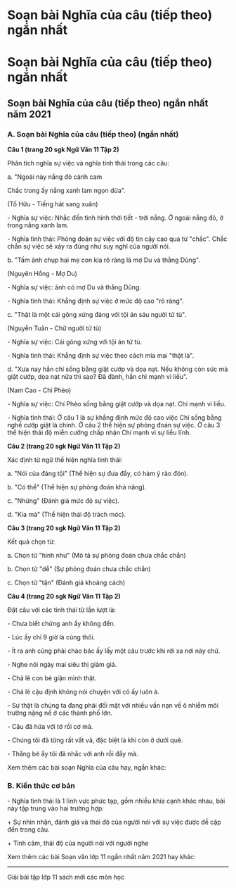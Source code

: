 # Soạn bài Nghĩa của câu (tiếp theo) ngắn nhất

# Soạn bài Nghĩa của câu (tiếp theo) ngắn nhất

## Soạn bài Nghĩa của câu (tiếp theo) ngắn nhất năm 2021

### **A. Soạn bài Nghĩa của câu (tiếp theo) (ngắn nhất)**

**Câu 1 (trang 20 sgk Ngữ Văn 11 Tập 2)**

Phân tích nghĩa sự việc và nghĩa tình thái trong các câu: 

a. "Ngoài này nắng đỏ cành cam 

Chắc trong ấy nắng xanh lam ngọn dừa". 

(Tố Hữu - Tiếng hát sang xuân) 

\- Nghĩa sự việc: Nhắc đến tình hình thời tiết - trời nắng. Ở ngoài nắng đỏ, ở trong nắng xanh lam. 

\- Nghĩa tình thái: Phỏng đoán sự việc với độ tin cậy cao qua từ "chắc". Chắc chắn sự việc sẽ xảy ra đúng như suy nghĩ của người nói. 

b. "Tấm ảnh chụp hai mẹ con kia rõ ràng là mợ Du và thằng Dũng". 

(Nguyên Hồng - Mợ Du) 

\- Nghĩa sự việc: ảnh có mợ Du và thằng Dũng. 

\- Nghĩa tình thái: Khẳng định sự việc ở mức độ cao "rõ ràng". 

c. "Thật là một cái gông xứng đáng với tội án sáu người tử tù". 

(Nguyễn Tuân - Chữ người tử tù) 

\- Nghĩa sự việc: Cái gông xứng với tội án tử tù. 

\- Nghĩa tình thái: Khẳng định sự việc theo cách mỉa mai "thật là". 

d. "Xưa nay hắn chỉ sống bằng giật cướp và dọa nạt. Nếu không còn sức mà giật cướp, dọa nạt nữa thì sao? Đã đành, hắn chỉ mạnh vì liều". 

(Nam Cao - Chí Phèo) 

\- Nghĩa sự việc: Chí Phèo sống bằng giật cướp và dọa nạt. Chí mạnh vì liều. 

\- Nghĩa tình thái: Ở câu 1 là sự khẳng định mức độ cao việc Chí sống bằng nghề cướp giật là chính. Ở câu 2 thể hiện sự phỏng đoán sự việc. Ở câu 3 thể hiện thái độ miễn cưỡng chấp nhận Chí mạnh vì sự liều lĩnh. 

**Câu 2 (trang 20 sgk Ngữ Văn 11 Tập 2)**

Xác định từ ngữ thể hiện nghĩa tình thái: 

a. "Nói của đáng tội" (Thể hiện sự đưa đẩy, có hàm ý rào đón). 

b. "Có thể" (Thể hiện sự phỏng đoán khả năng). 

c. "Những" (Đánh giá mức độ sự việc). 

d. "Kia mà" (Thể hiện thái độ trách móc). 

**Câu 3 (trang 20 sgk Ngữ Văn 11 Tập 2)**

Kết quả chọn từ: 

a. Chọn từ "hình như" (Mô tả sự phỏng đoán chưa chắc chắn) 

b. Chọn từ "dễ" (Sự phỏng đoán chưa chắc chắn) 

c. Chọn từ "tận" (Đánh giá khoảng cách) 

**Câu 4 (trang 20 sgk Ngữ Văn 11 Tập 2)**

Đặt câu với các tình thái từ lần lượt là: 

\- Chưa biết chừng anh ấy không đến. 

\- Lúc ấy chỉ 9 giờ là cùng thôi. 

\- Ít ra anh cũng phải chào bác ấy lấy một câu trước khi rời xa nơi này chứ. 

\- Nghe nói ngày mai siêu thị giảm giá. 

\- Chả lẽ con bé giận mình thật. 

\- Chả lẽ cậu định không nói chuyện với cô ấy luôn à. 

\- Sự thật là chúng ta đang phải đối mặt với nhiều vấn nạn về ô nhiễm môi trường nặng nề ở các thành phố lớn. 

\- Cậu đã hứa với tớ rồi cơ mà. 

\- Chúng tôi đã từng rất vất vả, đặc biệt là khi còn ở dưới quê. 

\- Thằng bé ấy tôi đã nhắc với anh rồi đấy mà. 

Xem thêm các bài soạn Nghĩa của câu hay, ngắn khác:

### **B. Kiến thức cơ bản**

\- Nghĩa tình thái là 1 lĩnh vực phức tạp, gồm nhiều khía cạnh khác nhau, bài này tập trung vào hai trường hợp:

\+ Sự nhìn nhận, đánh giá và thái độ của người nói với sự việc được đề cập đến trong câu.

\+ Tình cảm, thái độ của người nói với người nghe

Xem thêm các bài Soạn văn lớp 11 ngắn nhất năm 2021 hay khác:

* * *

Giải bài tập lớp 11 sách mới các môn học

